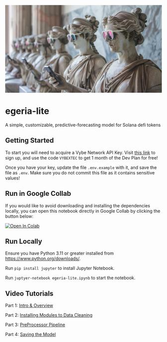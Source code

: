 <img src='./docs/egeria-lite.png' />

# egeria-lite
A simple, customizable, predictive-forecasting model for Solana defi tokens

## Getting Started
To start you will need to acquire a Vybe Network API Key.
Visit [this link](https://alpha.vybenetwork.com/api-plans) to sign up, and use the code `VYBEXTEC` to get 1 month of the Dev Plan for free!

Once you have your key, update the file `.env.example` with it, and save the file as `.env`. 
Make sure you do not commit this file as it contains sensitive values!

## Run in Google Collab
If you would like to avoid downloading and installing the dependencies locally, you can open this notebook directly in Google Collab by clicking the button below:

<a target="_blank" href="https://colab.research.google.com/github/trustless-engineering/egeria-lite/blob/main/egeria-lite.ipynb">
  <img src="https://colab.research.google.com/assets/colab-badge.svg" alt="Open In Colab"/>
</a>

## Run Locally

Ensure you have Python 3.11 or greater installed from https://www.python.org/downloads/.

Run `pip install jupyter` to install Jupyter Notebook.

Run `juptyer-notebook egeria-lite.ipynb` to start the notebook.

## Video Tutorials

Part 1: [Intro & Overview](https://www.loom.com/share/f4c00a8fb5da4b2bb81ceb1524e4dbf1?sid=6ddc336d-b8c2-403e-aecd-cd96849d7f14)

Part 2: [Installing Modules to Data Cleaning](https://www.loom.com/share/5a0e7594f25d4d1c8140c7388961101a?sid=f4601abf-e46c-4fc2-82b8-6d23289cbf54)

Part 3: [PreProcessor Pipeline](https://www.loom.com/share/b638479d422a49898efcd22730411540?sid=ddee3a12-28dd-47bb-83aa-890cc0596045)

Part 4: [Saving the Model](https://www.loom.com/share/e8b558ad915b4b14ab31a5050c7c86d7?sid=d5fa8435-ef33-48a7-b635-cf7ce6d55824)
